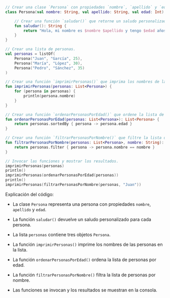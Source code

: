```kotlin
// Crear una clase `Persona` con propiedades `nombre`, `apellido` y `edad`.
class Persona(val nombre: String, val apellido: String, val edad: Int) {

    // Crear una función `saludar()` que retorne un saludo personalizado.
    fun saludar(): String {
        return "Hola, mi nombre es $nombre $apellido y tengo $edad años."
    }
}

// Crear una lista de personas.
val personas = listOf(
    Persona("Juan", "García", 25),
    Persona("María", "López", 30),
    Persona("Pedro", "Sánchez", 35)
)

// Crear una función `imprimirPersonas()` que imprima los nombres de las personas en la lista.
fun imprimirPersonas(personas: List<Persona>) {
    for (persona in personas) {
        println(persona.nombre)
    }
}

// Crear una función `ordenarPersonasPorEdad()` que ordene la lista de personas por edad.
fun ordenarPersonasPorEdad(personas: List<Persona>): List<Persona> {
    return personas.sortedBy { persona -> persona.edad }
}

// Crear una función `filtrarPersonasPorNombre()` que filtre la lista de personas por nombre.
fun filtrarPersonasPorNombre(personas: List<Persona>, nombre: String): List<Persona> {
    return personas.filter { persona -> persona.nombre == nombre }
}

// Invocar las funciones y mostrar los resultados.
imprimirPersonas(personas)
println()
imprimirPersonas(ordenarPersonasPorEdad(personas))
println()
imprimirPersonas(filtrarPersonasPorNombre(personas, "Juan"))

```

Explicación del código:

* La clase `Persona` representa una persona con propiedades `nombre`, `apellido` y `edad`.

* La función `saludar()` devuelve un saludo personalizado para cada persona.

* La lista `personas` contiene tres objetos `Persona`.

* La función `imprimirPersonas()` imprime los nombres de las personas en la lista.

* La función `ordenarPersonasPorEdad()` ordena la lista de personas por edad.

* La función `filtrarPersonasPorNombre()` filtra la lista de personas por nombre.

* Las funciones se invocan y los resultados se muestran en la consola.